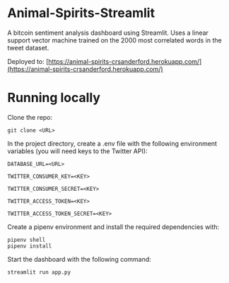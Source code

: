 # Animal-Spirits-Streamlit

A bitcoin sentiment analysis dashboard using Streamlit. Uses a linear support vector machine trained on the 2000 most correlated words in the tweet dataset.

Deployed to: [https://animal-spirits-crsanderford.herokuapp.com/](https://animal-spirits-crsanderford.herokuapp.com/)

# Running locally

Clone the repo:

```git clone <URL>```

In the project directory, create a .env file with the following environment variables (you will need keys to the Twitter API):

```
DATABASE_URL=<URL>

TWITTER_CONSUMER_KEY=<KEY>

TWITTER_CONSUMER_SECRET=<KEY>

TWITTER_ACCESS_TOKEN=<KEY>

TWITTER_ACCESS_TOKEN_SECRET=<KEY>
```

Create a pipenv environment and install the required dependencies with:

```
pipenv shell
pipenv install
```

Start the dashboard with the following command:
```
streamlit run app.py
```
